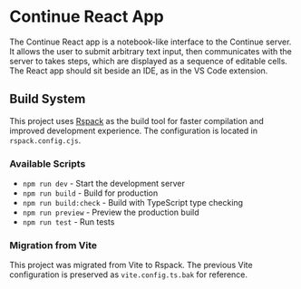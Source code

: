 # Continue React App

The Continue React app is a notebook-like interface to the Continue server. It allows the user to submit arbitrary text input, then communicates with the server to takes steps, which are displayed as a sequence of editable cells. The React app should sit beside an IDE, as in the VS Code extension.

## Build System

This project uses [Rspack](https://www.rspack.dev/) as the build tool for faster compilation and improved development experience. The configuration is located in `rspack.config.cjs`.

### Available Scripts

- `npm run dev` - Start the development server
- `npm run build` - Build for production
- `npm run build:check` - Build with TypeScript type checking
- `npm run preview` - Preview the production build
- `npm run test` - Run tests

### Migration from Vite

This project was migrated from Vite to Rspack. The previous Vite configuration is preserved as `vite.config.ts.bak` for reference.
